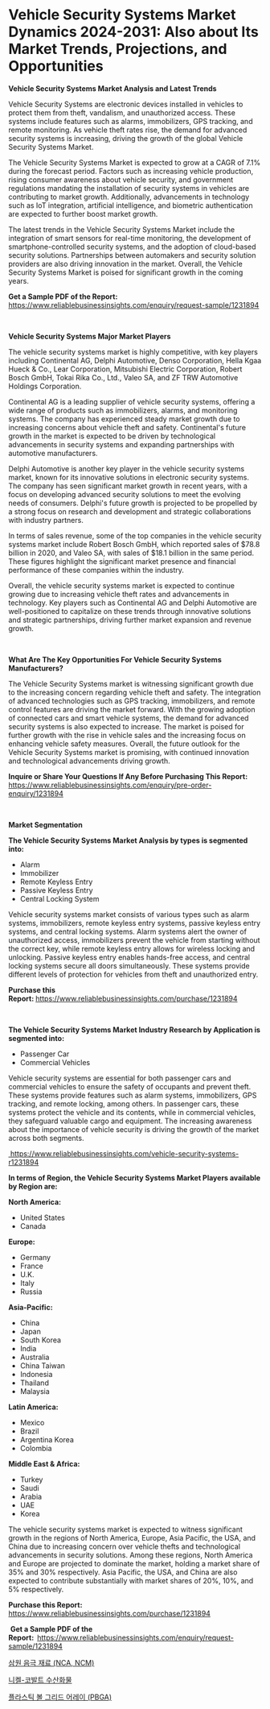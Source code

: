 <p><h1>Vehicle Security Systems Market Dynamics 2024-2031: Also about Its Market Trends, Projections, and Opportunities</h1></p><p><strong>Vehicle Security Systems Market Analysis and Latest Trends</strong></p>
<p><p>Vehicle Security Systems are electronic devices installed in vehicles to protect them from theft, vandalism, and unauthorized access. These systems include features such as alarms, immobilizers, GPS tracking, and remote monitoring. As vehicle theft rates rise, the demand for advanced security systems is increasing, driving the growth of the global Vehicle Security Systems Market.</p><p>The Vehicle Security Systems Market is expected to grow at a CAGR of 7.1% during the forecast period. Factors such as increasing vehicle production, rising consumer awareness about vehicle security, and government regulations mandating the installation of security systems in vehicles are contributing to market growth. Additionally, advancements in technology such as IoT integration, artificial intelligence, and biometric authentication are expected to further boost market growth.</p><p>The latest trends in the Vehicle Security Systems Market include the integration of smart sensors for real-time monitoring, the development of smartphone-controlled security systems, and the adoption of cloud-based security solutions. Partnerships between automakers and security solution providers are also driving innovation in the market. Overall, the Vehicle Security Systems Market is poised for significant growth in the coming years.</p></p>
<p><strong>Get a Sample PDF of the Report:&nbsp;</strong> <a href="https://www.reliablebusinessinsights.com/enquiry/request-sample/1231894">https://www.reliablebusinessinsights.com/enquiry/request-sample/1231894</a></p>
<p>&nbsp;</p>
<p><strong>Vehicle Security Systems Major Market Players</strong></p>
<p><p>The vehicle security systems market is highly competitive, with key players including Continental AG, Delphi Automotive, Denso Corporation, Hella Kgaa Hueck & Co., Lear Corporation, Mitsubishi Electric Corporation, Robert Bosch GmbH, Tokai Rika Co., Ltd., Valeo SA, and ZF TRW Automotive Holdings Corporation.</p><p>Continental AG is a leading supplier of vehicle security systems, offering a wide range of products such as immobilizers, alarms, and monitoring systems. The company has experienced steady market growth due to increasing concerns about vehicle theft and safety. Continental's future growth in the market is expected to be driven by technological advancements in security systems and expanding partnerships with automotive manufacturers.</p><p>Delphi Automotive is another key player in the vehicle security systems market, known for its innovative solutions in electronic security systems. The company has seen significant market growth in recent years, with a focus on developing advanced security solutions to meet the evolving needs of consumers. Delphi's future growth is projected to be propelled by a strong focus on research and development and strategic collaborations with industry partners.</p><p>In terms of sales revenue, some of the top companies in the vehicle security systems market include Robert Bosch GmbH, which reported sales of $78.8 billion in 2020, and Valeo SA, with sales of $18.1 billion in the same period. These figures highlight the significant market presence and financial performance of these companies within the industry.</p><p>Overall, the vehicle security systems market is expected to continue growing due to increasing vehicle theft rates and advancements in technology. Key players such as Continental AG and Delphi Automotive are well-positioned to capitalize on these trends through innovative solutions and strategic partnerships, driving further market expansion and revenue growth.</p></p>
<p>&nbsp;</p>
<p><strong>What Are The Key Opportunities For Vehicle Security Systems Manufacturers?</strong></p>
<p><p>The Vehicle Security Systems market is witnessing significant growth due to the increasing concern regarding vehicle theft and safety. The integration of advanced technologies such as GPS tracking, immobilizers, and remote control features are driving the market forward. With the growing adoption of connected cars and smart vehicle systems, the demand for advanced security systems is also expected to increase. The market is poised for further growth with the rise in vehicle sales and the increasing focus on enhancing vehicle safety measures. Overall, the future outlook for the Vehicle Security Systems market is promising, with continued innovation and technological advancements driving growth.</p></p>
<p><strong>Inquire or Share Your Questions If Any Before Purchasing This Report:</strong> <a href="https://www.reliablebusinessinsights.com/enquiry/pre-order-enquiry/1231894">https://www.reliablebusinessinsights.com/enquiry/pre-order-enquiry/1231894</a></p>
<p>&nbsp;</p>
<p><strong>Market Segmentation</strong></p>
<p><strong>The Vehicle Security Systems Market Analysis by types is segmented into:</strong></p>
<p><ul><li>Alarm</li><li>Immobilizer</li><li>Remote Keyless Entry</li><li>Passive Keyless Entry</li><li>Central Locking System</li></ul></p>
<p><p>Vehicle security systems market consists of various types such as alarm systems, immobilizers, remote keyless entry systems, passive keyless entry systems, and central locking systems. Alarm systems alert the owner of unauthorized access, immobilizers prevent the vehicle from starting without the correct key, while remote keyless entry allows for wireless locking and unlocking. Passive keyless entry enables hands-free access, and central locking systems secure all doors simultaneously. These systems provide different levels of protection for vehicles from theft and unauthorized entry.</p></p>
<p><strong>Purchase this Report:&nbsp;</strong><a href="https://www.reliablebusinessinsights.com/purchase/1231894">https://www.reliablebusinessinsights.com/purchase/1231894</a></p>
<p>&nbsp;</p>
<p><strong>The Vehicle Security Systems Market Industry Research by Application is segmented into:</strong></p>
<p><ul><li>Passenger Car</li><li>Commercial Vehicles</li></ul></p>
<p><p>Vehicle security systems are essential for both passenger cars and commercial vehicles to ensure the safety of occupants and prevent theft. These systems provide features such as alarm systems, immobilizers, GPS tracking, and remote locking, among others. In passenger cars, these systems protect the vehicle and its contents, while in commercial vehicles, they safeguard valuable cargo and equipment. The increasing awareness about the importance of vehicle security is driving the growth of the market across both segments.</p></p>
<p><a href="https://www.reliablebusinessinsights.com/vehicle-security-systems-r1231894">&nbsp;https://www.reliablebusinessinsights.com/vehicle-security-systems-r1231894</a></p>
<p><strong>In terms of Region, the Vehicle Security Systems Market Players available by Region are:</strong></p>
<p>
    <p> <strong> North America: </strong>
        <ul>
            <li>United States</li>
            <li>Canada</li>
        </ul>
        </p> 
    <p> <strong> Europe: </strong>
        <ul>
            <li>Germany</li>
            <li>France</li>
            <li>U.K.</li>
            <li>Italy</li>
            <li>Russia</li>
        </ul>
        </p> 
    <p> <strong> Asia-Pacific: </strong>
        <ul>
            <li>China</li>
            <li>Japan</li>
            <li>South Korea</li>
            <li>India</li>
            <li>Australia</li>
            <li>China Taiwan</li>
            <li>Indonesia</li>
            <li>Thailand</li>
            <li>Malaysia</li>
        </ul>
        </p> 
    <p> <strong> Latin America: </strong>
        <ul>
            <li>Mexico</li>
            <li>Brazil</li>
            <li>Argentina Korea</li>
            <li>Colombia</li>
        </ul>
        </p> 
    <p> <strong> Middle East & Africa: </strong>
        <ul>
            <li>Turkey</li>
            <li>Saudi</li>
            <li>Arabia</li>
            <li>UAE</li>
            <li>Korea</li>
        </ul>
    </p>
    </p>
<p><p>The vehicle security systems market is expected to witness significant growth in the regions of North America, Europe, Asia Pacific, the USA, and China due to increasing concern over vehicle thefts and technological advancements in security solutions. Among these regions, North America and Europe are projected to dominate the market, holding a market share of 35% and 30% respectively. Asia Pacific, the USA, and China are also expected to contribute substantially with market shares of 20%, 10%, and 5% respectively.</p></p>
<p><strong>Purchase this Report: </strong><a href="https://www.reliablebusinessinsights.com/purchase/1231894">https://www.reliablebusinessinsights.com/purchase/1231894</a></p>
<p>&nbsp;<strong>Get a Sample PDF of the Report:&nbsp;&nbsp;</strong><a href="https://www.reliablebusinessinsights.com/enquiry/request-sample/1231894">https://www.reliablebusinessinsights.com/enquiry/request-sample/1231894</a></p>
<p><strong></strong></p>
<p><p><a href="https://github.com/GabrielBlanda5656/Market-Research-Report-List-2/blob/main/583314393001.md">삼원 음극 재료 (NCA, NCM)</a></p><p><a href="https://github.com/vsckjg50460/Market-Research-Report-List-2/blob/main/172831793000.md">니켈-코발트 수산화물</a></p><p><a href="https://github.com/akzkkws047661437/Market-Research-Report-List-2/blob/main/259049792999.md">플라스틱 볼 그리드 어레이 (PBGA)</a></p></p>